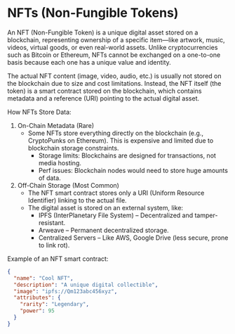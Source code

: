 # NFTs (Non-Fungible Tokens)

An NFT (Non-Fungible Token) is a unique digital asset stored on a blockchain, representing ownership of a specific item—like artwork, music, videos, virtual goods, or even real-world assets. 
Unlike cryptocurrencies such as Bitcoin or Ethereum, NFTs cannot be exchanged on a one-to-one basis because each one has a unique value and identity.

The actual NFT content (image, video, audio, etc.) is usually not stored on the blockchain due to size and cost limitations. 
Instead, the NFT itself (the token) is a smart contract stored on the blockchain, which contains metadata and a reference (URI) pointing to the actual digital asset.

How NFTs Store Data:
1. On-Chain Metadata (Rare)
    - Some NFTs store everything directly on the blockchain (e.g., CryptoPunks on Ethereum). This is expensive and limited due to blockchain storage constraints.
        - Storage limits: Blockchains are designed for transactions, not media hosting.
        - Perf issues: Blockchain nodes would need to store huge amounts of data.
2. Off-Chain Storage (Most Common)
    - The NFT smart contract stores only a URI (Uniform Resource Identifier) linking to the actual file.
    - The digital asset is stored on an external system, like:
        - IPFS (InterPlanetary File System) – Decentralized and tamper-resistant.
        - Arweave – Permanent decentralized storage.
        - Centralized Servers – Like AWS, Google Drive (less secure, prone to link rot).

Example of an NFT smart contract:
```json
{
  "name": "Cool NFT",
  "description": "A unique digital collectible",
  "image": "ipfs://Qm123abc456xyz",  
  "attributes": {
    "rarity": "Legendary",
    "power": 95
  }
}
```